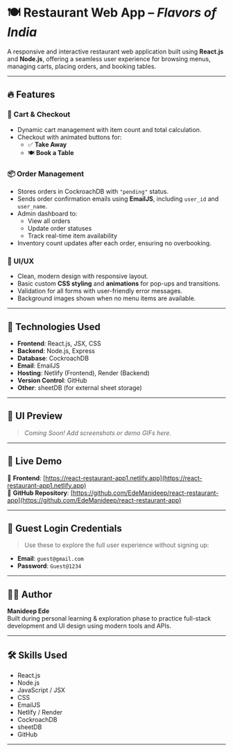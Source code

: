 # 🍽️ Restaurant Web App – *Flavors of India*

A responsive and interactive restaurant web application built using **React.js** and **Node.js**, offering a seamless user experience for browsing menus, managing carts, placing orders, and booking tables.

---

## 🔥 Features

### 🛒 Cart & Checkout
- Dynamic cart management with item count and total calculation.
- Checkout with animated buttons for:
  - ✅ **Take Away**
  - 🍽️ **Book a Table**

### 📦 Order Management
- Stores orders in CockroachDB with `"pending"` status.
- Sends order confirmation emails using **EmailJS**, including `user_id` and `user_name`.
- Admin dashboard to:
  - View all orders
  - Update order statuses
  - Track real-time item availability
- Inventory count updates after each order, ensuring no overbooking.

### 🎨 UI/UX
- Clean, modern design with responsive layout.
- Basic custom **CSS styling** and **animations** for pop-ups and transitions.
- Validation for all forms with user-friendly error messages.
- Background images shown when no menu items are available.

---

## 🧠 Technologies Used

- **Frontend**: React.js, JSX, CSS
- **Backend**: Node.js, Express
- **Database**: CockroachDB
- **Email**: EmailJS
- **Hosting**: Netlify (Frontend), Render (Backend)
- **Version Control**: GitHub
- **Other**: sheetDB (for external sheet storage)

---

## 📸 UI Preview

> _Coming Soon! Add screenshots or demo GIFs here._

---

## 🚀 Live Demo

🔗 **Frontend**: [https://react-restaurant-app1.netlify.app](https://react-restaurant-app1.netlify.app)  
🔗 **GitHub Repository**: [https://github.com/EdeManideep/react-restaurant-app](https://github.com/EdeManideep/react-restaurant-app)

---

## 🔑 Guest Login Credentials

> Use these to explore the full user experience without signing up:

- **Email**: `guest@gmail.com`
- **Password**: `Guest@1234`

---

## 🧑‍💻 Author

**Manideep Ede**  
Built during personal learning & exploration phase to practice full-stack development and UI design using modern tools and APIs.

---

## 🛠 Skills Used

- React.js
- Node.js
- JavaScript / JSX
- CSS
- EmailJS
- Netlify / Render
- CockroachDB
- sheetDB
- GitHub

---
